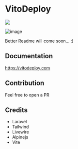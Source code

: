 # VitoDeploy

![](https://github.com/vitodeploy/vito/workflows/tests/badge.svg)

![image](https://github.com/vitodeploy/vito/assets/61919774/687d50e5-8a61-41b5-b708-752567e30aed)

Better Readme will come soon... :)

## Documentation

https://vitodeploy.com

## Contribution

Feel free to open a PR

## Credits

- Laravel
- Tailwind
- Livewire
- Alpinejs
- Vite
